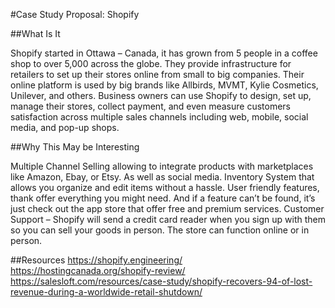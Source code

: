 #Case Study Proposal: Shopify

##What Is It


Shopify started in Ottawa – Canada, it has grown from 5 people in a coffee shop to over 5,000 across the globe. They provide infrastructure for retailers to set up their stores online from small to big companies. Their online platform is used by big brands like Allbirds, MVMT, Kylie Cosmetics, Unilever, and others. Business owners can use Shopify to design, set up, manage their stores, collect payment, and even measure customers satisfaction across multiple sales channels including web, mobile, social media, and pop-up shops. 


##Why This May be Interesting


Multiple Channel Selling allowing to integrate products with marketplaces like Amazon, Ebay, or Etsy. As well as social media.
Inventory System that allows you organize and edit items without a hassle.
User friendly features, thank offer everything you might need. And if a feature can’t be found, it’s just check out the app store that offer free and premium services.
Customer Support – Shopify will send a credit card reader when you sign up with them so you can sell your goods in person. The store can function online or in person.


##Resources
https://shopify.engineering/
https://hostingcanada.org/shopify-review/
https://salesloft.com/resources/case-study/shopify-recovers-94-of-lost-revenue-during-a-worldwide-retail-shutdown/


